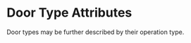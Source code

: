 Door Type Attributes
====================

Door types may be further described by their operation type.
